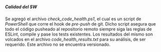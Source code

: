##### Calidad del SW
Se agregó el archivo *check_code_health.ps1*, el cual es un script de _PowerShell_ que corre el hook de _pre-push_ de git. 
Dicho script asegura que todo el código pusheado al repositorio remoto siempre siga las reglas de ESLint, compile y pase los tests existentes.
Los resultados del mismo son volcados en el archivo *code_health_results.txt* para su análisis, de ser requerido. Este archivo no se encuentra versionado.